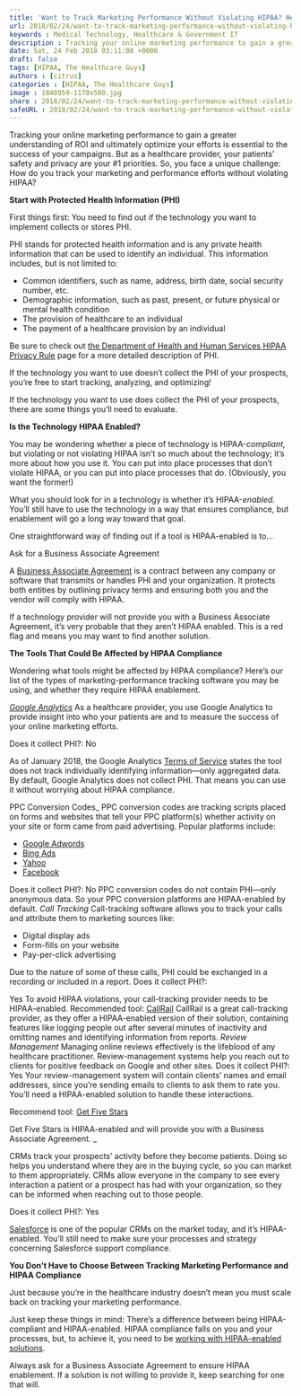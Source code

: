 ```yaml
---
title: 'Want to Track Marketing Performance Without Violating HIPAA? Here''s How'
url: 2018/02/24/want-to-track-marketing-performance-without-violating-hipaa-heres-how/
keywords : Medical Technology, Healthcare & Government IT
description : Tracking your online marketing performance to gain a greater understanding of ROI and ultimately optimize your efforts is essential to the success of your campaigns. But as a healthcare provider, your patients’ safety and privacy are your #1 priorities
date: Sat, 24 Feb 2018 03:11:08 +0000
draft: false
tags: [HIPAA, The Healthcare Guys]
authors : [citrus]
categories : [HIPAA, The Healthcare Guys]
image : 1840959-1170x500.jpg
share : 2018/02/24/want-to-track-marketing-performance-without-violating-hipaa-heres-how/
safeURL : 2018/02/24/want-to-track-marketing-performance-without-violating-hipaa-heres-how/
---
```


Tracking your online marketing performance to gain a greater understanding of ROI and ultimately optimize your efforts is essential to the success of your campaigns. But as a healthcare provider, your patients’ safety and privacy are your #1 priorities. So, you face a unique challenge: How do you track your marketing and performance efforts without violating HIPAA? 

**Start with Protected Health Information (PHI)** 

First things first: You need to find out if the technology you want to implement collects or stores PHI. 

PHI stands for protected health information and is any private health information that can be used to identify an individual. This information includes, but is not limited to:

*   Common identifiers, such as name, address, birth date, social security number, etc.
*   Demographic information, such as past, present, or future physical or mental health condition
*   The provision of healthcare to an individual
*   The payment of a healthcare provision by an individual

Be sure to check out [the Department of Health and Human Services HIPAA Privacy Rule](https://www.hhs.gov/hipaa/for-professionals/privacy/laws-regulations/index.html) page for a more detailed description of PHI. 

If the technology you want to use doesn’t collect the PHI of your prospects, you’re free to start tracking, analyzing, and optimizing! 

If the technology you want to use does collect the PHI of your prospects, there are some things you’ll need to evaluate. 

**Is the Technology HIPAA Enabled?** 

You may be wondering whether a piece of technology is HIPAA-_compliant,_ but violating or not violating HIPAA isn’t so much about the technology; it’s more about how you use it. You can put into place processes that don’t violate HIPAA, or you can put into place processes that do. (Obviously, you want the former!) 

What you should look for in a technology is whether it’s HIPAA-_enabled._ You’ll still have to use the technology in a way that ensures compliance, but enablement will go a long way toward that goal. 

One straightforward way of finding out if a tool is HIPAA-enabled is to… 

Ask for a Business Associate Agreement 

A [Business Associate Agreement](https://www.hhs.gov/hipaa/for-professionals/covered-entities/sample-business-associate-agreement-provisions/index.html) is a contract between any company or software that transmits or handles PHI and your organization. It protects both entities by outlining privacy terms and ensuring both you and the vendor will comply with HIPAA. 

If a technology provider will not provide you with a Business Associate Agreement, it’s very probable that they aren’t HIPAA enabled. This is a red flag and means you may want to find another solution. 

**The Tools That Could Be Affected by HIPAA Compliance**

 Wondering what tools might be affected by HIPAA compliance? Here’s our list of the types of marketing-performance tracking software you may be using, and whether they require HIPAA enablement. 

 [_Google Analytics_](https://www.google.com/analytics/#?modal_active=none) As a healthcare provider, you use Google Analytics to provide insight into who your patients are and to measure the success of your online marketing efforts. 

 Does it collect PHI?: No 

 As of January 2018, the Google Analytics [Terms of Service](https://www.google.com/analytics/terms/us.html) states the tool does not track individually identifying information—only aggregated data. By default, Google Analytics does not collect PHI. That means you can use it without worrying about HIPAA compliance. 

 PPC Conversion Codes_ PPC conversion codes are tracking scripts placed on forms and websites that tell your PPC platform(s) whether activity on your site or form came from paid advertising. Popular platforms include:

*   [Google Adwords](https://adwords.google.com/home/#?modal_active=none)
*   [Bing Ads](https://secure.bingads.microsoft.com/)
*   [Yahoo](https://gemini.yahoo.com/advertiser/home)
*   [Facebook](https://www.facebook.com/business/products/ads)

Does it collect PHI?: No PPC conversion codes do not contain PHI—only anonymous data. So your PPC conversion platforms are HIPAA-enabled by default. _Call Tracking_ Call-tracking software allows you to track your calls and attribute them to marketing sources like:

*   Digital display ads
*   Form-fills on your website
*   Pay-per-click advertising

Due to the nature of some of these calls, PHI could be exchanged in a recording or included in a report. Does it collect PHI?:  

Yes To avoid HIPAA violations, your call-tracking provider needs to be HIPAA-enabled. Recommended tool: [CallRail](https://www.callrail.com/a/) CallRail is a great call-tracking provider, as they offer a HIPAA-enabled version of their solution, containing features like logging people out after several minutes of inactivity and omitting names and identifying information from reports. _Review Management_ Managing online reviews effectively is the lifeblood of any healthcare practitioner. Review-management systems help you reach out to clients for positive feedback on Google and other sites. Does it collect PHI?: Yes Your review-management system will contain clients’ names and email addresses, since you’re sending emails to clients to ask them to rate you. You’ll need a HIPAA-enabled solution to handle these interactions.

 Recommend tool: [Get Five Stars](https://www.getfivestars.com/) 

 Get Five Stars is HIPAA-enabled and will provide you with a Business Associate Agreement. _


CRMs track your prospects’ activity before they become patients. Doing so helps you understand where they are in the buying cycle, so you can market to them appropriately. CRMs allow everyone in the company to see every interaction a patient or a prospect has had with your organization, so they can be informed when reaching out to those people. 

Does it collect PHI?: Yes 

[Salesforce](https://www.salesforce.com/) is one of the popular CRMs on the market today, and it’s HIPAA-enabled. You’ll still need to make sure your processes and strategy concerning Salesforce support compliance. 

**You Don't Have to Choose Between Tracking Marketing Performance and HIPAA Compliance** 

Just because you’re in the healthcare industry doesn’t mean you must scale back on tracking your marketing performance.

 Just keep these things in mind: There’s a difference between being HIPAA-compliant and HIPAA-enabled. HIPAA compliance falls on you and your processes, but, to achieve it, you need to be [working with HIPAA-enabled solutions](https://www.frontiermktg.com/blog/medical-reputation-management-hipaa/).

 Always ask for a Business Associate Agreement to ensure HIPAA enablement. If a solution is not willing to provide it, keep searching for one that will.